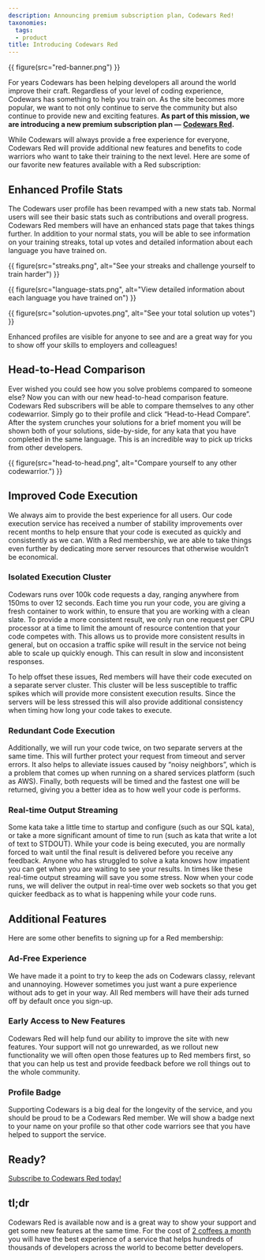 ```yaml
---
description: Announcing premium subscription plan, Codewars Red!
taxonomies:
  tags:
  - product
title: Introducing Codewars Red
---
```


{{ figure(src="red-banner.png") }}

For years Codewars has been helping developers all around the world improve their craft. Regardless of your level of coding experience, Codewars has something to help you train on. As the site becomes more popular, we want to not only continue to serve the community but also continue to provide new and exciting features. **As part of this mission, we are introducing a new premium subscription plan —** [**Codewars Red**](https://www.codewars.com/subscription)**.**

While Codewars will always provide a free experience for everyone, Codewars Red will provide additional new features and benefits to code warriors who want to take their training to the next level. Here are some of our favorite new features available with a Red subscription:

## Enhanced Profile Stats

The Codewars user profile has been revamped with a new stats tab. Normal users will see their basic stats such as contributions and overall progress. Codewars Red members will have an enhanced stats page that takes things further. In addition to your normal stats, you will be able to see information on your training streaks, total up votes and detailed information about each language you have trained on.

{{ figure(src="streaks.png", alt="See your streaks and challenge yourself to train harder") }}

{{ figure(src="language-stats.png", alt="View detailed information about each language you have trained on") }}

{{ figure(src="solution-upvotes.png", alt="See your total solution up votes") }}

Enhanced profiles are visible for anyone to see and are a great way for you to show off your skills to employers and colleagues!

## Head-to-Head Comparison

Ever wished you could see how you solve problems compared to someone else? Now you can with our new head-to-head comparison feature. Codewars Red subscribers will be able to compare themselves to any other codewarrior. Simply go to their profile and click “Head-to-Head Compare”. After the system crunches your solutions for a brief moment you will be shown both of your solutions, side-by-side, for any kata that you have completed in the same language. This is an incredible way to pick up tricks from other developers.

{{ figure(src="head-to-head.png", alt="Compare yourself to any other codewarrior.") }}

## Improved Code Execution

We always aim to provide the best experience for all users. Our code execution service has received a number of stability improvements over recent months to help ensure that your code is executed as quickly and consistently as we can. With a Red membership, we are able to take things even further by dedicating more server resources that otherwise wouldn’t be economical.

### Isolated Execution Cluster

Codewars runs over 100k code requests a day, ranging anywhere from 150ms to over 12 seconds. Each time you run your code, you are giving a fresh container to work within, to ensure that you are working with a clean slate. To provide a more consistent result, we only run one request per CPU processor at a time to limit the amount of resource contention that your code competes with. This allows us to provide more consistent results in general, but on occasion a traffic spike will result in the service not being able to scale up quickly enough. This can result in slow and inconsistent responses.

To help offset these issues, Red members will have their code executed on a separate server cluster. This cluster will be less susceptible to traffic spikes which will provide more consistent execution results. Since the servers will be less stressed this will also provide additional consistency when timing how long your code takes to execute.

### Redundant Code Execution

Additionally, we will run your code twice, on two separate servers at the same time. This will further protect your request from timeout and server errors. It also helps to alleviate issues caused by “noisy neighbors”, which is a problem that comes up when running on a shared services platform (such as AWS). Finally, both requests will be timed and the fastest one will be returned, giving you a better idea as to how well your code is performs.

### Real-time Output Streaming

Some kata take a little time to startup and configure (such as our SQL kata), or take a more significant amount of time to run (such as kata that write a lot of text to STDOUT). While your code is being executed, you are normally forced to wait until the final result is delivered before you receive any feedback. Anyone who has struggled to solve a kata knows how impatient you can get when you are waiting to see your results. In times like these real-time output streaming will save you some stress. Now when your code runs, we will deliver the output in real-time over web sockets so that you get quicker feedback as to what is happening while your code runs.

## Additional Features

Here are some other benefits to signing up for a Red membership:

### Ad-Free Experience

We have made it a point to try to keep the ads on Codewars classy, relevant and unannoying. However sometimes you just want a pure experience without ads to get in your way. All Red members will have their ads turned off by default once you sign-up.

### Early Access to New Features

Codewars Red will help fund our ability to improve the site with new features. Your support will not go unrewarded, as we rollout new functionality we will often open those features up to Red members first, so that you can help us test and provide feedback before we roll things out to the whole community.

### Profile Badge

Supporting Codewars is a big deal for the longevity of the service, and you should be proud to be a Codewars Red member. We will show a badge next to your name on your profile so that other code warriors see that you have helped to support the service.

## Ready?

[Subscribe to Codewars Red today!](https://www.codewars.com/subscription)

## tl;dr

Codewars Red is available now and is a great way to show your support and get some new features at the same time. For the cost of [2 coffees a month](https://www.codewars.com/subscribe) you will have the best experience of a service that helps hundreds of thousands of developers across the world to become better developers.
